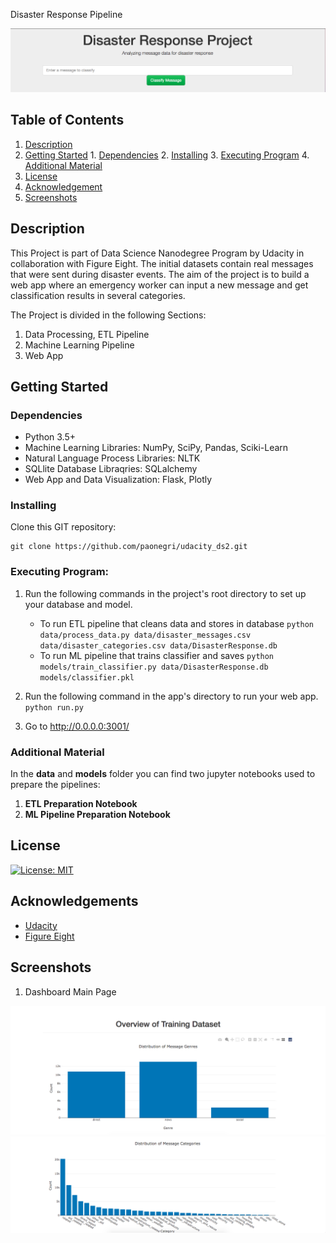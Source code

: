 Disaster Response Pipeline

![Intro Pic](screenshots/s1.png)

## Table of Contents
1. [Description](#description)
2. [Getting Started](#getting_started)
         1. [Dependencies](#dependencies)
	       2. [Installing](#installing)
	       3. [Executing Program](#executing)
	       4. [Additional Material](#material)
3. [License](#license)
4. [Acknowledgement](#acknowledgement)
5. [Screenshots](#screenshots)

<a name="descripton"></a>
## Description

This Project is part of Data Science Nanodegree Program by Udacity in collaboration with Figure Eight.
The initial datasets contain real messages that were sent during disaster events.
The aim of the project is to build a web app where an emergency worker can input a new message and get classification results in several categories.

The Project is divided in the following Sections:

1. Data Processing, ETL Pipeline
2. Machine Learning Pipeline
3. Web App

<a name="getting_started"></a>
## Getting Started

<a name="dependencies"></a>
### Dependencies
* Python 3.5+
* Machine Learning Libraries: NumPy, SciPy, Pandas, Sciki-Learn
* Natural Language Process Libraries: NLTK
* SQLlite Database Libraqries: SQLalchemy
* Web App and Data Visualization: Flask, Plotly

<a name="installing"></a>
### Installing
Clone this GIT repository:
```
git clone https://github.com/paonegri/udacity_ds2.git
```
<a name="executing"></a>
### Executing Program:
1. Run the following commands in the project's root directory to set up your database and model.

   - To run ETL pipeline that cleans data and stores in database
       `python data/process_data.py data/disaster_messages.csv data/disaster_categories.csv data/DisasterResponse.db`
   - To run ML pipeline that trains classifier and saves
       `python models/train_classifier.py data/DisasterResponse.db models/classifier.pkl`

2. Run the following command in the app's directory to run your web app.
   `python run.py`

3. Go to http://0.0.0.0:3001/

<a name="material"></a>
### Additional Material

In the **data** and **models** folder you can find two jupyter notebooks used to prepare the pipelines:
1. **ETL Preparation Notebook**
2. **ML Pipeline Preparation Notebook**

<a name="license"></a>
## License
[![License: MIT](https://img.shields.io/badge/License-MIT-yellow.svg)](https://opensource.org/licenses/MIT)

<a name="acknowledgement"></a>
## Acknowledgements

* [Udacity](https://www.udacity.com/)
* [Figure Eight](https://www.figure-eight.com/)

<a name="screenshots"></a>
## Screenshots

1. Dashboard Main Page

![Main Page](screenshots/s2.png)
![Main Page](screenshots/s3.png)
